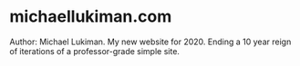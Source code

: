 # michaellukiman.com
Author: Michael Lukiman. My new website for 2020. Ending a 10 year reign of iterations of a professor-grade simple site.
